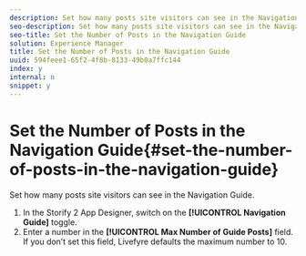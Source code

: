 ```yaml
---
description: Set how many posts site visitors can see in the Navigation Guide.
seo-description: Set how many posts site visitors can see in the Navigation Guide.
seo-title: Set the Number of Posts in the Navigation Guide
solution: Experience Manager
title: Set the Number of Posts in the Navigation Guide
uuid: 594feee1-65f2-4f8b-8133-49b0a7ffc144
index: y
internal: n
snippet: y
---
```


# Set the Number of Posts in the Navigation Guide{#set-the-number-of-posts-in-the-navigation-guide}

Set how many posts site visitors can see in the Navigation Guide.

1. In the Storify 2 App Designer, switch on the **[!UICONTROL Navigation Guide]** toggle.
1. Enter a number in the **[!UICONTROL Max Number of Guide Posts]** field. If you don’t set this field, Livefyre defaults the maximum number to 10.
